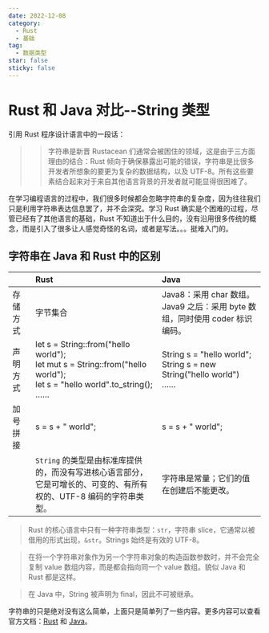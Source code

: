 ```yaml
---
date: 2022-12-08
category:
  - Rust
  - 基础
tag:
  - 数据类型
star: false
sticky: false
---
```


# Rust 和 Java 对比--String 类型

引用 Rust 程序设计语言中的一段话：

> > 字符串是新晋 Rustacean 们通常会被困住的领域，这是由于三方面理由的结合：Rust 倾向于确保暴露出可能的错误，字符串是比很多开发者所想象的要更为复杂的数据结构，以及 UTF-8。所有这些要素结合起来对于来自其他语言背景的开发者就可能显得很困难了。

在学习编程语言的过程中，我们很多时候都会忽略字符串的复杂度，因为往往我们只是利用字符串表达信息罢了，并不会深究。学习 Rust 确实是个困难的过程，尽管已经有了其他语言的基础，Rust 不知道出于什么目的，没有沿用很多传统的概念，而是引入了很多让人感觉奇怪的名词，或者是写法。。。挺难入门的。

## 字符串在 Java 和 Rust 中的区别

|          | Rust                                                                                                                               | Java                                                                               |
| :------- | :--------------------------------------------------------------------------------------------------------------------------------- | :--------------------------------------------------------------------------------- |
| 存储方式 | 字节集合                                                                                                                           | Java8：采用 char 数组。<br />Java9 之后：采用 byte 数组，同时使用 coder 标识编码。 |
| 声明方式 | let s = String::from("hello world");<br />let mut s = String::from("hello world");<br />let s = "hello world".to_string();<br />…… | String s = "hello world";<br />String s = new String("hello world")<br />……        |
| 加号拼接 | s = s + " world";                                                                                                                  | s = s + " world";                                                                  |
|          | `String` 的类型是由标准库提供的，而没有写进核心语言部分，<br />它是可增长的、可变的、有所有权的、UTF-8 编码的字符串类型。          | 字符串是常量；它们的值在创建后不能更改。                                           |

> Rust 的核心语言中只有一种字符串类型：`str`，字符串 slice，它通常以被借用的形式出现，`&str`。Strings 始终是有效的 UTF-8。

> 在将一个字符串对象作为另一个字符串对象的构造函数参数时，并不会完全复制 value 数组内容，⽽是都会指向同一个 value 数组。貌似 Java 和 Rust 都是这样。

> 在 Java 中，String 被声明为 final，因此不可被继承。

字符串的只是绝对没有这么简单，上面只是简单列了一些内容。更多内容可以查看官方文档：[Rust](https://doc.rust-lang.org/std/string/struct.String.html) 和 [Java](https://docs.oracle.com/en/java/javase/11/docs/api/java.base/java/lang/String.html)。
